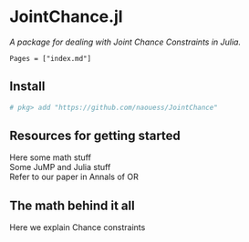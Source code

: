 # JointChance.jl

_A package for dealing with Joint Chance Constraints in Julia._

```@contents
Pages = ["index.md"]
```

## Install 
```julia repl
# pkg> add "https://github.com/naouess/JointChance"
```

## Resources for getting started

Here some math stuff \
Some JuMP and Julia stuff \
Refer to our paper in Annals of OR

## The math behind it all

Here we explain Chance constraints 